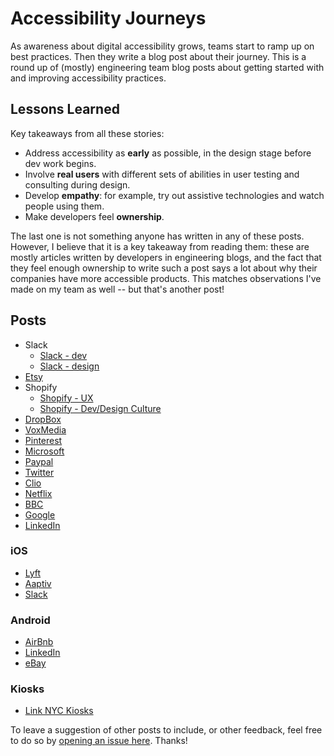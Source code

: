 # Accessibility Journeys

As awareness about digital accessibility grows, teams start to ramp up on best practices. Then they write a blog post about their journey. This is a round up of (mostly) engineering team blog posts about getting started with and improving accessibility practices.

## Lessons Learned
Key takeaways from all these stories:
* Address accessibility as **early** as possible, in the design stage before dev work begins.
* Involve **real users** with different sets of abilities in user testing and consulting during design.
* Develop **empathy**: for example, try out assistive technologies and watch people using them.
* Make developers feel **ownership**.

The last one is not something anyone has written in any of these posts. However, I believe that it is a key takeaway from reading them: these are mostly articles written by developers in engineering blogs, and the fact that they feel enough ownership to write such a post says a lot about why their companies have more accessible products. This matches observations I've made on my team as well -- but that's another post!

## Posts

* Slack
  * [Slack - dev](https://slack.engineering/how-to-fail-at-accessibility-99bdf3504f19)
  * [Slack - design](https://slackhq.com/designing-slack-for-everyone)
* [Etsy](https://blog.danielna.com/2017/09/14/creating-an-accessibility-engineering-practice.html)
* Shopify
  * [Shopify - UX](https://engineering.shopify.com/blogs/engineering/how-our-ux-teams-approaching-accessibility)
  * [Shopify - Dev/Design Culture](https://ux.shopify.com/creating-an-accessible-culture-199aaec12232)
* [DropBox](https://blogs.dropbox.com/tech/2017/04/creating-a-culture-of-accessibility/)
* [VoxMedia](https://storytelling.voxmedia.com/2016/8/23/12556848/accessibility-presentation-design-engineering)
* [Pinterest](https://newsroom.pinterest.com/en/post/making-pinterest-inclusive-for-all-levels-of-vision)
* [Microsoft](https://www.microsoft.com/itshowcase/blog/eliminating-barriers-sharing-lessons-learned-microsofts-journey-towards-accessibility/)
* [Paypal](https://medium.com/paypal-engineering/tagged/accessibility)
* [Twitter](https://blog.twitter.com/engineering/en_us/a/2013/improving-accessibility-of-twittercom.html)
* [Clio](https://labs.clio.com/a11y-at-clio-how-we-build-accessible-ui-web-components-b31d8e1fef23)
* [Netflix](https://medium.com/@MobiusConf/john-fox-2a85ab02ca54)
* [BBC](https://medium.com/bbc-design-engineering/ensuring-iplayer-is-accessible-to-all-3d55a419242b)
* [Google](https://www.blog.google/outreach-initiatives/accessibility/accessibility-team-helping-make-our-products-work-everyone/)
* [LinkedIn](https://engineering.linkedin.com/blog/2019/05/scaling-accessibility-through-a11y-champions-program)


### iOS
* [Lyft](https://eng.lyft.com/keeping-lyft-accessible-53155f0098b9)
* [Aaptiv](https://medium.com/aaptiv-engineering/lessons-in-ios-voiceover-accessibility-834c5ed9a374)
* [Slack](https://slack.engineering/ways-we-make-the-slack-ios-app-accessible-18039d3fdb34)

### Android
* [AirBnb](https://www.24a11y.com/2018/android-accessibility-at-airbnb/)
* [LinkedIn](https://engineering.linkedin.com/blog/2017/04/creating-accessible-android-products-at-linkedin)
* [eBay](https://www.ebayinc.com/stories/blogs/tech/android-accessibility-automation-with-espresso/)

### Kiosks
* [Link NYC Kiosks](https://ixn.intersection.com/tech-accessibility-in-public-space-implementing-talkback-on-link-2342b9c940ec)

To leave a suggestion of other posts to include, or other feedback, feel free to do so by [opening an issue here](https://github.com/bebebebebe/accessibility-guides/issues). Thanks!
